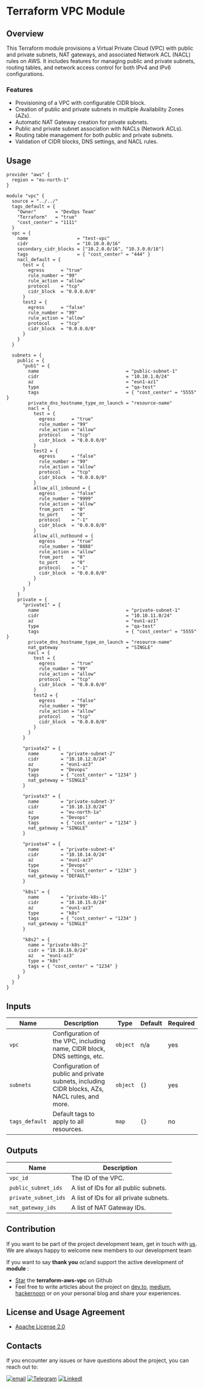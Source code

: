 
# Terraform VPC Module

## Overview

This Terraform module provisions a Virtual Private Cloud (VPC) with public and private subnets, NAT gateways, and associated Network ACL (NACL) rules on AWS. It includes features for managing public and private subnets, routing tables, and network access control for both IPv4 and IPv6 configurations.

### Features

- Provisioning of a VPC with configurable CIDR block.
- Creation of public and private subnets in multiple Availability Zones (AZs).
- Automatic NAT Gateway creation for private subnets.
- Public and private subnet association with NACLs (Network ACLs).
- Routing table management for both public and private subnets.
- Validation of CIDR blocks, DNS settings, and NACL rules.

## Usage

```hcl
provider "aws" {
  region = "eu-north-1"
}

module "vpc" {
  source = "../../"
  tags_default = {
    "Owner"       = "DevOps Team"
    "Terraform"   = "true"
    "cost_center" = "1111"
  }
  vpc = {
    name                  = "test-vpc"
    cidr                  = "10.10.0.0/16"
    secondary_cidr_blocks = ["10.2.0.0/16", "10.3.0.0/16"]
    tags                  = { "cost_center" = "444" }
    nacl_default = {
      test = {
        egress      = "true"
        rule_number = "99"
        rule_action = "allow"
        protocol    = "tcp"
        cidr_block  = "0.0.0.0/0"
      }
      test2 = {
        egress      = "false"
        rule_number = "99"
        rule_action = "allow"
        protocol    = "tcp"
        cidr_block  = "0.0.0.0/0"
      }
    }
  }

  subnets = {
    public = {
      "pub1" = {
        name                                = "public-subnet-1"
        cidr                                = "10.10.1.0/24"
        az                                  = "eun1-az1"
        type                                = "qa-test"
        tags                                = { "cost_center" = "5555" }
        private_dns_hostname_type_on_launch = "resource-name"
        nacl = {
          test = {
            egress      = "true"
            rule_number = "99"
            rule_action = "allow"
            protocol    = "tcp"
            cidr_block  = "0.0.0.0/0"
          }
          test2 = {
            egress      = "false"
            rule_number = "99"
            rule_action = "allow"
            protocol    = "tcp"
            cidr_block  = "0.0.0.0/0"
          }
          allow_all_inbound = {
            egress      = "false"
            rule_number = "9999"
            rule_action = "allow"
            from_port   = "0"
            to_port     = "0"
            protocol    = "-1"
            cidr_block  = "0.0.0.0/0"
          }
          allow_all_outbound = {
            egress      = "true"
            rule_number = "8888"
            rule_action = "allow"
            from_port   = "0"
            to_port     = "0"
            protocol    = "-1"
            cidr_block  = "0.0.0.0/0"
          }
        }
      }
    }
    private = {
      "private1" = {
        name                                = "private-subnet-1"
        cidr                                = "10.10.11.0/24"
        az                                  = "eun1-az1"
        type                                = "qa-test"
        tags                                = { "cost_center" = "5555" }
        private_dns_hostname_type_on_launch = "resource-name"
        nat_gateway                         = "SINGLE"
        nacl = {
          test = {
            egress      = "true"
            rule_number = "99"
            rule_action = "allow"
            protocol    = "tcp"
            cidr_block  = "0.0.0.0/0"
          }
          test2 = {
            egress      = "false"
            rule_number = "99"
            rule_action = "allow"
            protocol    = "tcp"
            cidr_block  = "0.0.0.0/0"
          }
        }
      }

      "private2" = {
        name        = "private-subnet-2"
        cidr        = "10.10.12.0/24"
        az          = "eun1-az3"
        type        = "Devops"
        tags        = { "cost_center" = "1234" }
        nat_gateway = "SINGLE"
      }

      "private3" = {
        name        = "private-subnet-3"
        cidr        = "10.10.13.0/24"
        az          = "eu-north-1a"
        type        = "Devops"
        tags        = { "cost_center" = "1234" }
        nat_gateway = "SINGLE"
      }

      "private4" = {
        name        = "private-subnet-4"
        cidr        = "10.10.14.0/24"
        az          = "eun1-az3"
        type        = "Devops"
        tags        = { "cost_center" = "1234" }
        nat_gateway = "DEFAULT"
      }

      "k8s1" = {
        name        = "private-k8s-1"
        cidr        = "10.10.15.0/24"
        az          = "eun1-az3"
        type        = "k8s"
        tags        = { "cost_center" = "1234" }
        nat_gateway = "SINGLE"
      }

      "k8s2" = {
        name = "private-k8s-2"
        cidr = "10.10.16.0/24"
        az   = "eun1-az3"
        type = "k8s"
        tags = { "cost_center" = "1234" }
      }
    }
  }
}
```

## Inputs

| Name                       | Description                                                                                          | Type     | Default                   | Required |
|----------------------------|------------------------------------------------------------------------------------------------------|----------|---------------------------|----------|
| `vpc`                      | Configuration of the VPC, including name, CIDR block, DNS settings, etc.                             | `object` | n/a                       | yes      |
| `subnets`                  | Configuration of public and private subnets, including CIDR blocks, AZs, NACL rules, and more.       | `object` | `{}`                      | yes      |
| `tags_default`             | Default tags to apply to all resources.                                                              | `map`    | `{}`                      | no       |

## Outputs

| Name                        | Description                                                                                          |
|-----------------------------|------------------------------------------------------------------------------------------------------|
| `vpc_id`                    | The ID of the VPC.                                                                                   |
| `public_subnet_ids`          | A list of IDs for all public subnets.                                                                |
| `private_subnet_ids`         | A list of IDs for all private subnets.                                                               |
| `nat_gateway_ids`            | A list of NAT Gateway IDs.                                                                           |



## Contribution
If you want to be part of the project development team, get in touch with [us](#contacts). We are always happy to welcome new members to our development team


If you want to say **thank you** or/and support the active development of **module** :
- [Star](https://github.com/ViktorUJ/terraform-aws-vpc) the **terraform-aws-vpc** on Github
- Feel free to write articles about the project on [dev.to](https://dev.to/), [medium](https://medium.com/), [hackernoon](https://hackernoon.com) or on your personal blog and share your experiences.


## License and Usage Agreement
- [Apache License 2.0](LICENSE)

## Contacts

If you encounter any issues or have questions about the project, you can reach out to:

[![email](https://badgen.net/badge/icon/email?icon=email&label)](mailto:viktoruj@gmail.com) [![Telegram](https://badgen.net/badge/icon/telegram?icon=telegram&label)](https://t.me/viktor_uj) [![LinkedI](https://badgen.net/badge/icon/linkedin?icon=linkedin&label)](https://www.linkedin.com/in/viktar-mikalayeu-mns)
